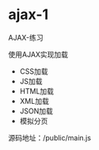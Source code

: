 # ajax-1
AJAX-练习

使用AJAX实现加载

- CSS加载
- JS加载
- HTML加载
- XML加载
- JSON加载
- 模拟分页
  
源码地址：/public/main.js
